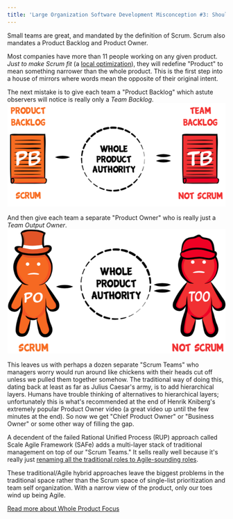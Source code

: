 ```yaml
---
title: 'Large Organization Software Development Misconception #3: Should Our Team See A Narrow View Or A Whole Product View?'
---
```


Small teams are great, and mandated by the definition of Scrum.  Scrum also mandates a Product Backlog and Product Owner.  

Most companies have more than 11 people working on any given product.  *Just to make Scrum fit* (a [local optimization](/local-optimization-bias)), they will redefine "Product" to mean something narrower than the whole product.  This is the first step into a house of mirrors where words mean the opposite of their original intent.

The next mistake is to give each team a "Product Backlog" which astute observers will notice is really only a *Team Backlog*.
![Product Backlog minus whole product authority equals Team Backlog](../images/product-backlog-minus-whole-product-authority-equals-team-backlog.png)

And then give each team a separate "Product Owner" who is really just a *Team Output Owner*.
![Product Owner minus whole product authority equals Team Output Owner](../images/product-owner-minus-whole-product-authority-equals-team-output-owner.png)

This leaves us with perhaps a dozen separate "Scrum Teams" who managers worry would run around like chickens with their heads cut off unless we pulled them together somehow.  The traditional way of doing this, dating back at least as far as Julius Caesar's army, is to add hierarchical layers.  Humans have trouble thinking of alternatives to hierarchical layers; unfortunately this is what's recommended at the end of Henrik Kniberg's extremely popular Product Owner video (a great video up until the few minutes at the end).  So now we get "Chief Product Owner" or "Business Owner" or some other way of filling the gap.  

A decendent of the failed Rational Unified Process (RUP) approach called Scale Agile Framework (SAFe) adds a multi-layer stack of traditional management on top of our "Scrum Teams."  It sells really well because it's really just [renaming all the traditional roles to Agile-sounding roles](https://fansofless.com).  

These traditional/Agile hybrid approaches leave the biggest problems in the traditional space rather than the Scrum space of single-list prioritization and team self organization.  With a narrow view of the product, only our toes wind up being Agile.



[Read more about Whole Product Focus](https://less.works/less/principles/whole-product-focus.html)

